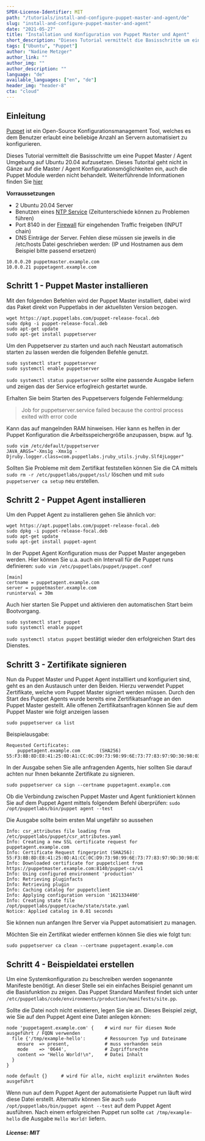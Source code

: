 ```yaml
---
SPDX-License-Identifier: MIT
path: "/tutorials/install-and-configure-puppet-master-and-agent/de"
slug: "install-and-configure-puppet-master-and-agent"
date: "2021-05-27"
title: "Installation und Konfiguration von Puppet Master und Agent"
short_description: "Dieses Tutorial vermittelt die Basisschritte um eine Puppet Master / Agent Umgebung auf Ubuntu 20.04 aufzusetzen."
tags: ["Ubuntu", "Puppet"]
author: "Nadine Metzger"
author_link: ""
author_img: ""
author_description: ""
language: "de"
available_languages: ["en", "de"]
header_img: "header-8"
cta: "cloud"
---
```


## Einleitung

[Puppet](https://puppet.com) ist ein Open-Source Konfigurationsmanagement Tool, welches es dem Benutzer erlaubt eine beliebige Anzahl an Servern automatisiert zu konfigurieren.

Dieses Tutorial vermittelt die Basisschritte um eine Puppet Master / Agent Umgebung auf Ubuntu 20.04 aufzusetzen. Dieses Tutorital geht nicht in Gänze auf die Master / Agent Konfigurationsmöglichkeiten ein, auch die Puppet Module werden nicht behandelt. Weiterführende Informationen finden Sie [hier](https://puppet.com/docs/puppet/7/puppet_index.html)

**Vorraussetzungen**

* 2 Ubuntu 20.04 Server
* Benutzen eines [NTP Service](https://community.hetzner.com/tutorials/install-public-ntp-server-on-debian-ubuntu) (Zeitunterschiede können zu Problemen führen)
* Port 8140 in der [Firewall](https://community.hetzner.com/tutorials/iptables) für eingehenden Traffic freigeben (INPUT chain)
* DNS Einträge der Server. Fehlen diese müssen sie jeweils in die /etc/hosts Datei geschrieben werden: (IP und Hostnamen aus dem Beispiel bitte passend ersetzen)

```
10.0.0.20 puppetmaster.example.com
10.0.0.21 puppetagent.example.com
```

## Schritt 1 - Puppet Master installieren

Mit den folgenden Befehlen wird der Puppet Master installiert, dabei wird das Paket direkt von Puppetlabs in der aktuellsten Version bezogen.

```
wget https://apt.puppetlabs.com/puppet-release-focal.deb
sudo dpkg -i puppet-release-focal.deb
sudo apt-get update
sudo apt-get install puppetserver
```

Um den Puppetserver zu starten und auch nach Neustart automatisch starten zu lassen werden die folgenden Befehle genutzt.

```
sudo systemctl start puppetserver
sudo systemctl enable puppetserver
```

```sudo systemctl status puppetserver``` sollte eine passende Ausgabe liefern und zeigen das der Service erfoglreich gestartet wurde.

Erhalten Sie beim Starten des Puppetservers folgende Fehlermeldung:
> Job for puppetserver.service failed because the control process exited with error code

Kann das auf mangelnden RAM hinweisen. Hier kann es helfen in der Puppet Konfiguration die Arbeitsspeichergröße anzupassen, bspw. auf 1g.

```
sudo vim /etc/default/puppetserver
JAVA_ARGS="-Xms1g -Xmx1g -Djruby.logger.class=com.puppetlabs.jruby_utils.jruby.Slf4jLogger"
```

Sollten Sie Probleme mit dem Zertifikat feststellen können Sie die CA mittels ```sudo rm -r /etc/puppetlabs/puppet/ssl/``` löschen und mit ```sudo puppetserver ca setup``` neu erstellen.

## Schritt 2 - Puppet Agent installieren

Um den Puppet Agent zu installieren gehen Sie ähnlich vor:

```
wget https://apt.puppetlabs.com/puppet-release-focal.deb
sudo dpkg -i puppet-release-focal.deb
sudo apt-get update
sudo apt-get install puppet-agent
```

In der Puppet Agent Konfiguration muss der Puppet Master angegeben werden. Hier können Sie u.a. auch ein Intervall für die Puppet runs definieren:
```sudo vim /etc/puppetlabs/puppet/puppet.conf```

```
[main]
certname = puppetagent.example.com
server = puppetmaster.example.com
runinterval = 30m
```

Auch hier starten Sie Puppet und aktivieren den automatischen Start beim Bootvorgang.

```
sudo systemctl start puppet
sudo systemctl enable puppet
```
```sudo systemctl status puppet``` bestätigt wieder den erfolgreichen Start des Dienstes.

## Schritt 3 - Zertifikate signieren

Nun da Puppet Master und Puppet Agent installliert und konfiguriert sind, geht es an den Austausch unter den Beiden. Hierzu verwendet Puppet Zertifikate, welche vom Puppet Master signiert werden müssen. Durch den Start des Puppet Agents wurde bereits eine Zertifikatsanfrage an den Puppet Master gestellt. Alle offenen Zertifikatsanfragen können Sie auf dem Puppet Master wie folgt anzeigen lassen

```sudo puppetserver ca list```

Beispielausgabe:

```
Requested Certificates:
    puppetagent.example.com       (SHA256)  55:F3:8B:8D:E8:41:25:0D:A1:CC:0C:D9:73:98:99:6E:73:77:83:97:9D:30:98:03:14:62:3B:F8:7A:25:35:41
```

In der Ausgabe sehen Sie alle anfragenden Agents, hier sollten Sie darauf achten nur Ihnen bekannte Zertifikate zu signieren.

```
sudo puppetserver ca sign --certname puppetagent.example.com
```

Ob die Verbindung zwischen Puppet Master und Agent funktioniert können Sie auf dem Puppet Agent mittels folgendem Befehl überprüfen:
```sudo /opt/puppetlabs/bin/puppet agent --test```

Die Ausgabe sollte beim ersten Mal ungefähr so aussehen

```
Info: csr_attributes file loading from /etc/puppetlabs/puppet/csr_attributes.yaml
Info: Creating a new SSL certificate request for puppetagent.example.com
Info: Certificate Request fingerprint (SHA256): 55:F3:8B:8D:E8:41:25:0D:A1:CC:0C:D9:73:98:99:6E:73:77:83:97:9D:30:98:03:14:62:3B:F8:7A:25:35:41
Info: Downloaded certificate for puppetclient from https://puppetmaster.example.com:8140/puppet-ca/v1
Info: Using configured environment 'production'
Info: Retrieving pluginfacts
Info: Retrieving plugin
Info: Caching catalog for puppetclient
Info: Applying configuration version '1621334490'
Info: Creating state file /opt/puppetlabs/puppet/cache/state/state.yaml
Notice: Applied catalog in 0.01 seconds
```

Sie können nun anfangen Ihre Server via Puppet automatisiert zu managen.

Möchten Sie ein Zertifikat wieder entfernen können Sie dies wie folgt tun:

```
sudo puppetserver ca clean --certname puppetagent.example.com
```

## Schritt 4 - Beispieldatei erstellen

Um eine Systemkonfiguration zu beschreiben werden sogenannte Manifeste benötigt. An dieser Stelle sei ein einfaches Beispiel genannt um die Basisfunktion zu zeigen.
Das Puppet Standard Manifest findet sich unter `/etc/puppetlabs/code/environments/production/manifests/site.pp`.

Sollte die Datei noch nicht existieren, legen Sie sie an. Dieses Beispiel zeigt, wie Sie auf den Puppet Agent eine Datei anlegen können:

```
node 'puppetagent.example.com' { 	# wird nur für diesen Node ausgeführt / FQDN verwenden
  file {'/tmp/example-hello':   	# Ressourcen Typ und Dateiname
    ensure  => present,         	# muss vorhanden sein
    mode    => '0644',          	# Zugriffsrechte
    content => "Hello World!\n",	# Datei Inhalt
  }
}

node default {}     # wird für alle, nicht explizit erwähnten Nodes ausgeführt
```

Wenn nun auf dem Puppet Agent der automatisierte Puppet run läuft wird diese Datei erstellt. Alternativ können Sie auch ```sudo /opt/puppetlabs/bin/puppet agent --test``` auf dem Puppet Agent ausführen. Nach einem erfolgreichen Puppet run sollte ```cat /tmp/example-hello``` die Ausgabe ```Hello World!``` liefern.

##### License: MIT

<!--

Contributor's Certificate of Origin

By making a contribution to this project, I certify that:

(a) The contribution was created in whole or in part by me and I have
    the right to submit it under the license indicated in the file; or

(b) The contribution is based upon previous work that, to the best of my
    knowledge, is covered under an appropriate license and I have the
    right under that license to submit that work with modifications,
    whether created in whole or in part by me, under the same license
    (unless I am permitted to submit under a different license), as
    indicated in the file; or

(c) The contribution was provided directly to me by some other person
    who certified (a), (b) or (c) and I have not modified it.

(d) I understand and agree that this project and the contribution are
    public and that a record of the contribution (including all personal
    information I submit with it, including my sign-off) is maintained
    indefinitely and may be redistributed consistent with this project
    or the license(s) involved.

Signed-off-by: Nadine Metzger

-->
